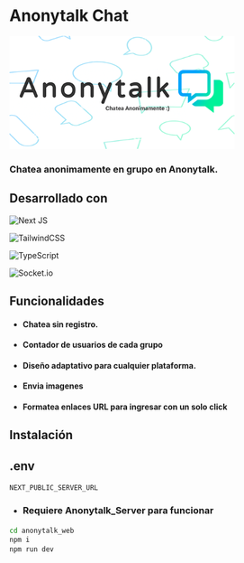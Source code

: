 # Anonytalk Chat

<a href="https://anonytalk.vercel.app" ><img width=400 src="./public/img/og_image.png"></a>

### Chatea anonimamente en grupo en Anonytalk.


## Desarrollado con 

![Next JS](https://img.shields.io/badge/Next-black?style=for-the-badge&logo=next.js&logoColor=white)

![TailwindCSS](https://img.shields.io/badge/tailwindcss-%2338B2AC.svg?style=for-the-badge&logo=tailwind-css&logoColor=white)

![TypeScript](https://img.shields.io/badge/typescript-%23007ACC.svg?style=for-the-badge&logo=typescript&logoColor=white)

![Socket.io](https://img.shields.io/badge/Socket.io-black?style=for-the-badge&logo=socket.io&badgeColor=010101)

## Funcionalidades

- #### Chatea sin registro.
- #### Contador de usuarios de cada grupo
- #### Diseño adaptativo para cualquier plataforma.
- #### Envia imagenes
- #### Formatea enlaces URL para ingresar con un solo click

## Instalación

## .env 
```
NEXT_PUBLIC_SERVER_URL
```

- ### Requiere Anonytalk_Server para funcionar

```sh
cd anonytalk_web
npm i
npm run dev
```